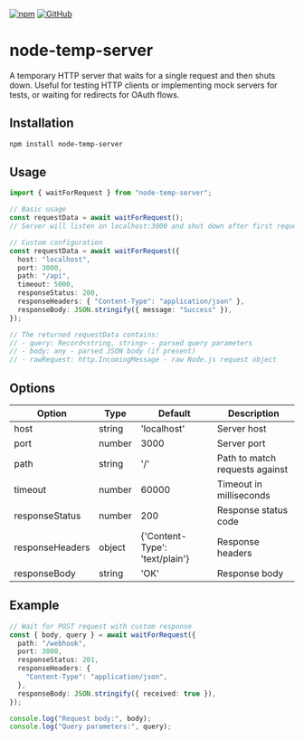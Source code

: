 [![npm](https://img.shields.io/npm/v/node-temp-server.svg)](https://www.npmjs.com/package/node-temp-server)
[![GitHub](https://img.shields.io/github/license/mathewhany/node-temp-server.svg)](https://github.com/mathewhany/node-temp-server)

# node-temp-server

A temporary HTTP server that waits for a single request and then shuts down. Useful for testing HTTP clients or implementing mock servers for tests, or waiting for redirects for OAuth flows.

## Installation

```bash
npm install node-temp-server
```

## Usage

```typescript
import { waitForRequest } from "node-temp-server";

// Basic usage
const requestData = await waitForRequest();
// Server will listen on localhost:3000 and shut down after first request

// Custom configuration
const requestData = await waitForRequest({
  host: "localhost",
  port: 3000,
  path: "/api",
  timeout: 5000,
  responseStatus: 200,
  responseHeaders: { "Content-Type": "application/json" },
  responseBody: JSON.stringify({ message: "Success" }),
});

// The returned requestData contains:
// - query: Record<string, string> - parsed query parameters
// - body: any - parsed JSON body (if present)
// - rawRequest: http.IncomingMessage - raw Node.js request object
```

## Options

| Option          | Type   | Default                        | Description                    |
| --------------- | ------ | ------------------------------ | ------------------------------ |
| host            | string | 'localhost'                    | Server host                    |
| port            | number | 3000                           | Server port                    |
| path            | string | '/'                            | Path to match requests against |
| timeout         | number | 60000                          | Timeout in milliseconds        |
| responseStatus  | number | 200                            | Response status code           |
| responseHeaders | object | {'Content-Type': 'text/plain'} | Response headers               |
| responseBody    | string | 'OK'                           | Response body                  |

## Example

```typescript
// Wait for POST request with custom response
const { body, query } = await waitForRequest({
  path: "/webhook",
  port: 3000,
  responseStatus: 201,
  responseHeaders: {
    "Content-Type": "application/json",
  },
  responseBody: JSON.stringify({ received: true }),
});

console.log("Request body:", body);
console.log("Query parameters:", query);
```
